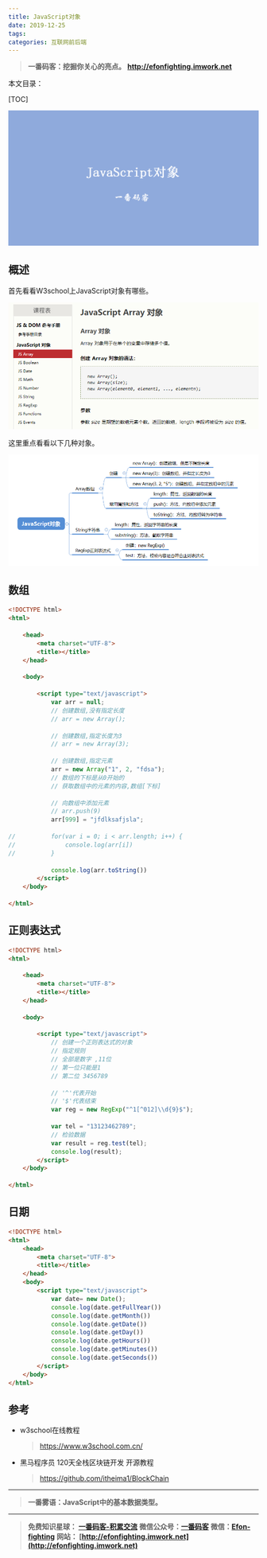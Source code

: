 ```yaml
---
title: JavaScript对象
date: 2019-12-25
tags: 
categories: 互联网前后端
---
```


> **一番码客：挖掘你关心的亮点。**
> **http://efonfighting.imwork.net**

本文目录：

[TOC]

![image-20191224230802310](2019-12-25-JavaScript对象/image-20191224230802310.png)

<!--more-->

## 概述

首先看看W3school上JavaScript对象有哪些。

![image-20191224231958972](2019-12-25-JavaScript对象/image-20191224231958972.png)

这里重点看看以下几种对象。

![image-20191224230830153](2019-12-25-JavaScript对象/image-20191224230830153.png)

## 数组

```html
<!DOCTYPE html>
<html>

	<head>
		<meta charset="UTF-8">
		<title></title>
	</head>

	<body>

		<script type="text/javascript">
			var arr = null;
			// 创建数组,没有指定长度
			// arr = new Array();
			
			// 创建数组,指定长度为3
			// arr = new Array(3);
			
			// 创建数组,指定元素
			arr = new Array("1", 2, "fdsa");
			// 数组的下标是从0开始的
			// 获取数组中的元素的内容,数组[下标]
			
			// 向数组中添加元素
			// arr.push(9)
			arr[999] = "jfdlksafjsla";

//			for(var i = 0; i < arr.length; i++) {
//				console.log(arr[i])
//			}

			console.log(arr.toString())
		</script>
	</body>

</html>
```

## 正则表达式

```html
<!DOCTYPE html>
<html>

	<head>
		<meta charset="UTF-8">
		<title></title>
	</head>

	<body>

		<script type="text/javascript">
			// 创建一个正则表达式的对象
			// 指定规则
			// 全部是数字 ,11位
			// 第一位只能是1
			// 第二位 3456789

			// '^'代表开始
			// '$'代表结束
			var reg = new RegExp("^1[^012]\\d{9}$");

			var tel = "13123462789";
			// 检验数据
			var result = reg.test(tel);
			console.log(result);
		</script>
	</body>

</html>
```

## 日期

```html
<!DOCTYPE html>
<html>
	<head>
		<meta charset="UTF-8">
		<title></title>
	</head>
	<body>
		<script type="text/javascript">
			var date= new Date();
			console.log(date.getFullYear())
			console.log(date.getMonth())
			console.log(date.getDate())
			console.log(date.getDay())
			console.log(date.getHours())
			console.log(date.getMinutes())
			console.log(date.getSeconds())
		</script>
	</body>
</html>
```

## 参考

* w3school在线教程

  > https://www.w3school.com.cn/
  
* 黑马程序员 120天全栈区块链开发 开源教程

  > https://github.com/itheima1/BlockChain
  

----

> **一番雾语：JavaScript中的基本数据类型。**

----------

> **免费知识星球： [一番码客-积累交流](http://efonfighting.imwork.net/efonmark-blog/%E7%AE%80%E4%BB%8B/zhishixingqiu1.png)**
> **微信公众号：[一番码客](http://efonfighting.imwork.net/efonmark-blog/%E7%AE%80%E4%BB%8B/guanzhu_1.jpg)**
> **微信：[Efon-fighting](http://efonfighting.imwork.net/efonmark-blog/%E7%AE%80%E4%BB%8B/weixin.jpg)**
> **网站： [http://efonfighting.imwork.net](http://efonfighting.imwork.net)**